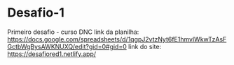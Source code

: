 # Desafio-1
Primeiro desafio - curso DNC
link da planilha: https://docs.google.com/spreadsheets/d/1qgpJ2vtzNyt6fE1hmvlWkwTzAsFGctbWgBysAWKNUXQ/edit?gid=0#gid=0
link do site: https://desafiored1.netlify.app/
